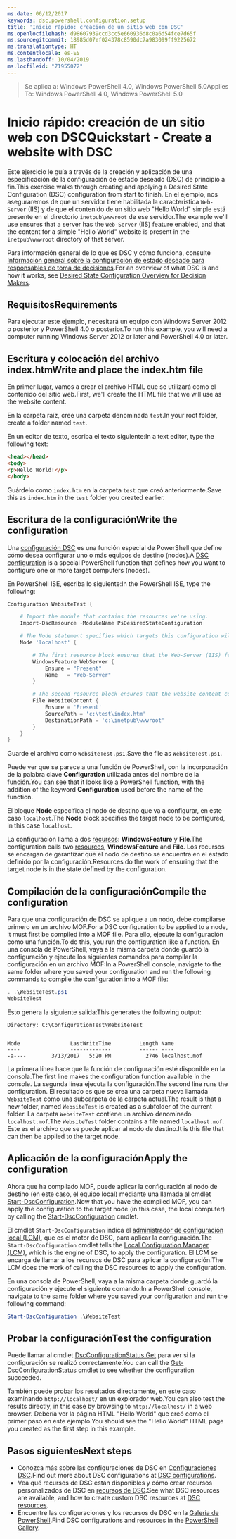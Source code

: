 ```yaml
---
ms.date: 06/12/2017
keywords: dsc,powershell,configuration,setup
title: 'Inicio rápido: creación de un sitio web con DSC'
ms.openlocfilehash: d98607939ccd3cc5e660936d8c0a6d54fce7d65f
ms.sourcegitcommit: 18985d07ef024378c8590dc7a983099ff9225672
ms.translationtype: HT
ms.contentlocale: es-ES
ms.lasthandoff: 10/04/2019
ms.locfileid: "71955072"
---
```

> <span data-ttu-id="f3c73-103">Se aplica a: Windows PowerShell 4.0, Windows PowerShell 5.0</span><span class="sxs-lookup"><span data-stu-id="f3c73-103">Applies To: Windows PowerShell 4.0, Windows PowerShell 5.0</span></span>

# <a name="quickstart---create-a-website-with-dsc"></a><span data-ttu-id="f3c73-104">Inicio rápido: creación de un sitio web con DSC</span><span class="sxs-lookup"><span data-stu-id="f3c73-104">Quickstart - Create a website with DSC</span></span>

<span data-ttu-id="f3c73-105">Este ejercicio le guía a través de la creación y aplicación de una especificación de la configuración de estado deseado (DSC) de principio a fin.</span><span class="sxs-lookup"><span data-stu-id="f3c73-105">This exercise walks through creating and applying a Desired State Configuration (DSC) configuration from start to finish.</span></span>
<span data-ttu-id="f3c73-106">En el ejemplo, nos aseguraremos de que un servidor tiene habilitada la característica `Web-Server` (IIS) y de que el contenido de un sitio web "Hello World" simple está presente en el directorio `inetpub\wwwroot` de ese servidor.</span><span class="sxs-lookup"><span data-stu-id="f3c73-106">The example we'll use ensures that a server has the `Web-Server` (IIS) feature enabled, and that the content for a simple "Hello World" website is present in the `inetpub\wwwroot` directory of that server.</span></span>

<span data-ttu-id="f3c73-107">Para información general de lo que es DSC y cómo funciona, consulte [Información general sobre la configuración de estado deseado para responsables de toma de decisiones](../overview/decisionMaker.md).</span><span class="sxs-lookup"><span data-stu-id="f3c73-107">For an overview of what DSC is and how it works, see [Desired State Configuration Overview for Decision Makers](../overview/decisionMaker.md).</span></span>

## <a name="requirements"></a><span data-ttu-id="f3c73-108">Requisitos</span><span class="sxs-lookup"><span data-stu-id="f3c73-108">Requirements</span></span>

<span data-ttu-id="f3c73-109">Para ejecutar este ejemplo, necesitará un equipo con Windows Server 2012 o posterior y PowerShell 4.0 o posterior.</span><span class="sxs-lookup"><span data-stu-id="f3c73-109">To run this example, you will need a computer running Windows Server 2012 or later and PowerShell 4.0 or later.</span></span>

## <a name="write-and-place-the-indexhtm-file"></a><span data-ttu-id="f3c73-110">Escritura y colocación del archivo index.htm</span><span class="sxs-lookup"><span data-stu-id="f3c73-110">Write and place the index.htm file</span></span>

<span data-ttu-id="f3c73-111">En primer lugar, vamos a crear el archivo HTML que se utilizará como el contenido del sitio web.</span><span class="sxs-lookup"><span data-stu-id="f3c73-111">First, we'll create the HTML file that we will use as the website content.</span></span>

<span data-ttu-id="f3c73-112">En la carpeta raíz, cree una carpeta denominada `test`.</span><span class="sxs-lookup"><span data-stu-id="f3c73-112">In your root folder, create a folder named `test`.</span></span>

<span data-ttu-id="f3c73-113">En un editor de texto, escriba el texto siguiente:</span><span class="sxs-lookup"><span data-stu-id="f3c73-113">In a text editor, type the following text:</span></span>

```html
<head></head>
<body>
<p>Hello World!</p>
</body>
```

<span data-ttu-id="f3c73-114">Guárdelo como `index.htm` en la carpeta `test` que creó anteriormente.</span><span class="sxs-lookup"><span data-stu-id="f3c73-114">Save this as `index.htm` in the `test` folder you created earlier.</span></span>

## <a name="write-the-configuration"></a><span data-ttu-id="f3c73-115">Escritura de la configuración</span><span class="sxs-lookup"><span data-stu-id="f3c73-115">Write the configuration</span></span>

<span data-ttu-id="f3c73-116">Una [configuración DSC](../configurations/configurations.md) es una función especial de PowerShell que define cómo desea configurar uno o más equipos de destino (nodos).</span><span class="sxs-lookup"><span data-stu-id="f3c73-116">A [DSC configuration](../configurations/configurations.md) is a special PowerShell function that defines how you want to configure one or more target computers (nodes).</span></span>

<span data-ttu-id="f3c73-117">En PowerShell ISE, escriba lo siguiente:</span><span class="sxs-lookup"><span data-stu-id="f3c73-117">In the PowerShell ISE, type the following:</span></span>

```powershell
Configuration WebsiteTest {

    # Import the module that contains the resources we're using.
    Import-DscResource -ModuleName PsDesiredStateConfiguration

    # The Node statement specifies which targets this configuration will be applied to.
    Node 'localhost' {

        # The first resource block ensures that the Web-Server (IIS) feature is enabled.
        WindowsFeature WebServer {
            Ensure = "Present"
            Name   = "Web-Server"
        }

        # The second resource block ensures that the website content copied to the website root folder.
        File WebsiteContent {
            Ensure = 'Present'
            SourcePath = 'c:\test\index.htm'
            DestinationPath = 'c:\inetpub\wwwroot'
        }
    }
}
```

<span data-ttu-id="f3c73-118">Guarde el archivo como `WebsiteTest.ps1`.</span><span class="sxs-lookup"><span data-stu-id="f3c73-118">Save the file as `WebsiteTest.ps1`.</span></span>

<span data-ttu-id="f3c73-119">Puede ver que se parece a una función de PowerShell, con la incorporación de la palabra clave **Configuration** utilizada antes del nombre de la función.</span><span class="sxs-lookup"><span data-stu-id="f3c73-119">You can see that it looks like a PowerShell function, with the addition of the keyword **Configuration** used before the name of the function.</span></span>

<span data-ttu-id="f3c73-120">El bloque **Node** especifica el nodo de destino que va a configurar, en este caso `localhost`.</span><span class="sxs-lookup"><span data-stu-id="f3c73-120">The **Node** block specifies the target node to be configured, in this case `localhost`.</span></span>

<span data-ttu-id="f3c73-121">La configuración llama a dos [recursos](../resources/resources.md): **WindowsFeature** y **File**.</span><span class="sxs-lookup"><span data-stu-id="f3c73-121">The configuration calls two [resources](../resources/resources.md), **WindowsFeature** and **File**.</span></span>
<span data-ttu-id="f3c73-122">Los recursos se encargan de garantizar que el nodo de destino se encuentra en el estado definido por la configuración.</span><span class="sxs-lookup"><span data-stu-id="f3c73-122">Resources do the work of ensuring that the target node is in the state defined by the configuration.</span></span>

## <a name="compile-the-configuration"></a><span data-ttu-id="f3c73-123">Compilación de la configuración</span><span class="sxs-lookup"><span data-stu-id="f3c73-123">Compile the configuration</span></span>

<span data-ttu-id="f3c73-124">Para que una configuración de DSC se aplique a un nodo, debe compilarse primero en un archivo MOF.</span><span class="sxs-lookup"><span data-stu-id="f3c73-124">For a DSC configuration to be applied to a node, it must first be compiled into a MOF file.</span></span>
<span data-ttu-id="f3c73-125">Para ello, ejecute la configuración como una función.</span><span class="sxs-lookup"><span data-stu-id="f3c73-125">To do this, you run the configuration like a function.</span></span>
<span data-ttu-id="f3c73-126">En una consola de PowerShell, vaya a la misma carpeta donde guardó la configuración y ejecute los siguientes comandos para compilar la configuración en un archivo MOF:</span><span class="sxs-lookup"><span data-stu-id="f3c73-126">In a PowerShell console, navigate to the same folder where you saved your configuration and run the following commands to compile the configuration into a MOF file:</span></span>

```powershell
. .\WebsiteTest.ps1
WebsiteTest
```

<span data-ttu-id="f3c73-127">Esto genera la siguiente salida:</span><span class="sxs-lookup"><span data-stu-id="f3c73-127">This generates the following output:</span></span>

```
Directory: C:\ConfigurationTest\WebsiteTest


Mode                LastWriteTime         Length Name
----                -------------         ------ ----
-a----        3/13/2017   5:20 PM           2746 localhost.mof
```

<span data-ttu-id="f3c73-128">La primera línea hace que la función de configuración esté disponible en la consola.</span><span class="sxs-lookup"><span data-stu-id="f3c73-128">The first line makes the configuration function available in the console.</span></span>
<span data-ttu-id="f3c73-129">La segunda línea ejecuta la configuración.</span><span class="sxs-lookup"><span data-stu-id="f3c73-129">The second line runs the configuration.</span></span>
<span data-ttu-id="f3c73-130">El resultado es que se crea una carpeta nueva llamada `WebsiteTest` como una subcarpeta de la carpeta actual.</span><span class="sxs-lookup"><span data-stu-id="f3c73-130">The result is that a new folder, named `WebsiteTest` is created as a subfolder of the current folder.</span></span>
<span data-ttu-id="f3c73-131">La carpeta `WebsiteTest` contiene un archivo denominado `localhost.mof`.</span><span class="sxs-lookup"><span data-stu-id="f3c73-131">The `WebsiteTest` folder contains a file named `localhost.mof`.</span></span>
<span data-ttu-id="f3c73-132">Este es el archivo que se puede aplicar al nodo de destino.</span><span class="sxs-lookup"><span data-stu-id="f3c73-132">It is this file that can then be applied to the target node.</span></span>

## <a name="apply-the-configuration"></a><span data-ttu-id="f3c73-133">Aplicación de la configuración</span><span class="sxs-lookup"><span data-stu-id="f3c73-133">Apply the configuration</span></span>

<span data-ttu-id="f3c73-134">Ahora que ha compilado MOF, puede aplicar la configuración al nodo de destino (en este caso, el equipo local) mediante una llamada al cmdlet [Start-DscConfiguration](/powershell/module/psdesiredstateconfiguration/start-dscconfiguration).</span><span class="sxs-lookup"><span data-stu-id="f3c73-134">Now that you have the compiled MOF, you can apply the configuration to the target node (in this case, the local computer) by calling the [Start-DscConfiguration](/powershell/module/psdesiredstateconfiguration/start-dscconfiguration) cmdlet.</span></span>

<span data-ttu-id="f3c73-135">El cmdlet `Start-DscConfiguration` indica el [administrador de configuración local (LCM)](../managing-nodes/metaConfig.md), que es el motor de DSC, para aplicar la configuración.</span><span class="sxs-lookup"><span data-stu-id="f3c73-135">The `Start-DscConfiguration` cmdlet tells the [Local Configuration Manager (LCM)](../managing-nodes/metaConfig.md), which is the engine of DSC, to apply the configuration.</span></span>
<span data-ttu-id="f3c73-136">El LCM se encarga de llamar a los recursos de DSC para aplicar la configuración.</span><span class="sxs-lookup"><span data-stu-id="f3c73-136">The LCM does the work of calling the DSC resources to apply the configuration.</span></span>

<span data-ttu-id="f3c73-137">En una consola de PowerShell, vaya a la misma carpeta donde guardó la configuración y ejecute el siguiente comando:</span><span class="sxs-lookup"><span data-stu-id="f3c73-137">In a PowerShell console, navigate to the same folder where you saved your configuration and run the following command:</span></span>

```powershell
Start-DscConfiguration .\WebsiteTest
```

## <a name="test-the-configuration"></a><span data-ttu-id="f3c73-138">Probar la configuración</span><span class="sxs-lookup"><span data-stu-id="f3c73-138">Test the configuration</span></span>

<span data-ttu-id="f3c73-139">Puede llamar al cmdlet [DscConfigurationStatus Get](/powershell/module/psdesiredstateconfiguration/get-dscconfigurationstatus) para ver si la configuración se realizó correctamente.</span><span class="sxs-lookup"><span data-stu-id="f3c73-139">You can call the [Get-DscConfigurationStatus](/powershell/module/psdesiredstateconfiguration/get-dscconfigurationstatus) cmdlet to see whether the configuration succeeded.</span></span>

<span data-ttu-id="f3c73-140">También puede probar los resultados directamente, en este caso examinando `http://localhost/` en un explorador web.</span><span class="sxs-lookup"><span data-stu-id="f3c73-140">You can also test the results directly, in this case by browsing to `http://localhost/` in a web browser.</span></span>
<span data-ttu-id="f3c73-141">Debería ver la página HTML "Hello World" que creó como el primer paso en este ejemplo.</span><span class="sxs-lookup"><span data-stu-id="f3c73-141">You should see the "Hello World" HTML page you created as the first step in this example.</span></span>

## <a name="next-steps"></a><span data-ttu-id="f3c73-142">Pasos siguientes</span><span class="sxs-lookup"><span data-stu-id="f3c73-142">Next steps</span></span>

- <span data-ttu-id="f3c73-143">Conozca más sobre las configuraciones de DSC en [Configuraciones DSC](../configurations/configurations.md).</span><span class="sxs-lookup"><span data-stu-id="f3c73-143">Find out more about DSC configurations at [DSC configurations](../configurations/configurations.md).</span></span>
- <span data-ttu-id="f3c73-144">Vea qué recursos de DSC están disponibles y cómo crear recursos personalizados de DSC en [recursos de DSC](../resources/resources.md).</span><span class="sxs-lookup"><span data-stu-id="f3c73-144">See what DSC resources are available, and how to create custom DSC resources at [DSC resources](../resources/resources.md).</span></span>
- <span data-ttu-id="f3c73-145">Encuentre las configuraciones y los recursos de DSC en la [Galería de PowerShell](https://www.powershellgallery.com/).</span><span class="sxs-lookup"><span data-stu-id="f3c73-145">Find DSC configurations and resources in the [PowerShell Gallery](https://www.powershellgallery.com/).</span></span>

